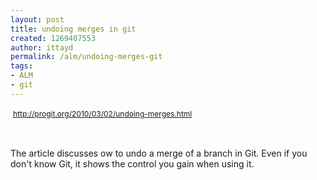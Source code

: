 ```yaml
---
layout: post
title: undoing merges in git
created: 1269407553
author: ittayd
permalink: /alm/undoing-merges-git
tags:
- ALM
- git
---
```

<p>&nbsp;<span class="Apple-style-span" style="line-height: 19px; font-size: 12px; "><a href="http://progit.org/2010/03/02/undoing-merges.html">http://progit.org/2010/03/02/undoing-merges.html</a></span></p>
<p>&nbsp;</p>
<p>The article discusses ow to undo a merge of a branch in Git. Even if you don't know Git, it shows the control you gain when using it.</p>
